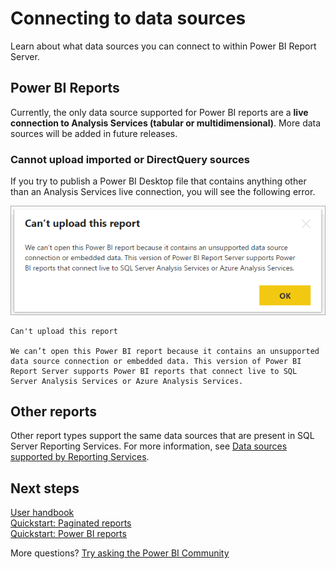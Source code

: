 <properties
   pageTitle="Connecting to data sources"
   description="Learn about what data sources you can connect to within Power BI Report Server."
   services="powerbi"
   documentationCenter=""
   authors="guyinacube"
   manager="erikre"
   backup=""
   editor=""
   tags=""
   qualityFocus="no"
   qualityDate=""/>
<tags
   ms.service="powerbi"
   ms.devlang="NA"
   ms.topic="article"
   ms.tgt_pltfrm="NA"
   ms.workload="powerbi"
   ms.date="05/12/2017"
   ms.author="asaxton"/>

# Connecting to data sources

Learn about what data sources you can connect to within Power BI Report Server.

## Power BI Reports

Currently, the only data source supported for Power BI reports are a **live connection to Analysis Services (tabular or multidimensional)**. More data sources will be added in future releases.

### Cannot upload imported or DirectQuery sources

If you try to publish a Power BI Desktop file that contains anything other than an Analysis Services live connection, you will see the following error.

![](media/reportserver-connect-data-sources/imported-data-source-error.png)

```
Can't upload this report

We can’t open this Power BI report because it contains an unsupported data source connection or embedded data. This version of Power BI Report Server supports Power BI reports that connect live to SQL Server Analysis Services or Azure Analysis Services.
```

## Other reports

Other report types support the same data sources that are present in SQL Server Reporting Services. For more information, see [Data sources supported by Reporting Services](https://docs.microsoft.com/sql/reporting-services/report-data/data-sources-supported-by-reporting-services-ssrs).

## Next steps

[User handbook](reportserver-user-handbook-overview.md)  
[Quickstart: Paginated reports](reportserver-quickstart-paginated-report.md)  
[Quickstart: Power BI reports](reportserver-quickstart-powerbi-report)

More questions? [Try asking the Power BI Community](https://community.powerbi.com/)